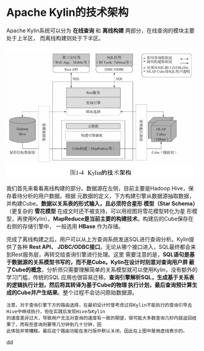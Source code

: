 Apache Kylin的技术架构
================================================================================
Apache Kylin系统可以分为 **在线查询** 和 **离线构建** 两部分，在线查询的模块主要处于上半区，
而离线构建则处于下半区。

![Kylin的技术架构](img/2.png)

我们首先来看看离线构建的部分。数据源在左侧，目前主要是Hadoop Hive，保存着待分析的用户数据。根据
元数据的定义，下方构建引擎从数据源抽取数据，并构建Cube。**数据以关系表的形式输入，且必须符合星形
模型（Star Schema）**（更复杂的 **雪花模型** 在成文时还不被支持，可以用视图将雪花模型转化为星
形模型，再使用Kylin）。**MapReduce是当前主要的构建技术**。构建后的Cube保存在右侧的存储引擎中，
一般选用 **HBase** 作为存储。

完成了离线构建之后，用户可以从上方查询系统发送SQL进行查询分析。Kylin提供了各种 **Rest API、
JDBC/ODBC接口**。无论从哪个接口进入，SQL最终都会来到Rest服务层，再转交给查询引擎进行处理。这里
需要注意的是，**SQL语句是基于数据源的关系模型书写的，而不是Cube。Kylin在设计时刻意对查询用户屏
蔽了Cube的概念**，分析师只需要理解简单的关系模型就可以使用Kylin，没有额外的学习门槛，传统的SQL
应用也很容易迁移。**查询引擎解析SQL，生成基于关系表的逻辑执行计划，然后将其转译为基于Cube的物理
执行计划，最后查询预计算生成的Cube并产生结果**。整个过程不会访问原始数据源。
```
注意，对于查询引擎下方的路由选择，在最初设计时曾考虑过将Kylin不能执行的查询引导去Hive中继续执行，但在实践后发现Hive与Kylin
的速度差异过大，导致用户无法对查询的速度有一致的期望，很可能大多数查询几秒内就返回结果了，而有些查询则要等几分钟到几十分钟，因
此体验非常糟糕。最后这个路由功能在发行版中默认关闭，因此在上图中是用虚线表示的。
```







































dd
